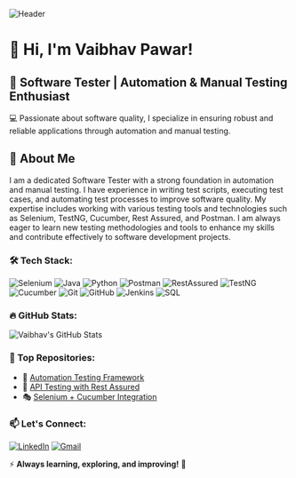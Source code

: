 ![Header](https://github.com/yourusername/banner.png)

# 👋 Hi, I'm Vaibhav Pawar! 

## 🚀 Software Tester | Automation & Manual Testing Enthusiast  

💻 Passionate about software quality, I specialize in ensuring robust and reliable applications through automation and manual testing. 

## 📖 About Me

I am a dedicated Software Tester with a strong foundation in automation and manual testing. I have experience in writing test scripts, executing test cases, and automating test processes to improve software quality. My expertise includes working with various testing tools and technologies such as Selenium, TestNG, Cucumber, Rest Assured, and Postman. I am always eager to learn new testing methodologies and tools to enhance my skills and contribute effectively to software development projects. 

### 🛠 Tech Stack:

![Selenium](https://img.shields.io/badge/Selenium-43B02A?style=for-the-badge&logo=selenium&logoColor=white) 
![Java](https://img.shields.io/badge/Java-ED8B00?style=for-the-badge&logo=java&logoColor=white)
![Python](https://img.shields.io/badge/Python-3776AB?style=for-the-badge&logo=python&logoColor=white)
![Postman](https://img.shields.io/badge/Postman-FF6C37?style=for-the-badge&logo=postman&logoColor=white)
![RestAssured](https://img.shields.io/badge/RestAssured-000000?style=for-the-badge&logo=rest-assured&logoColor=white)
![TestNG](https://img.shields.io/badge/TestNG-FFCA28?style=for-the-badge&logo=testng&logoColor=white)
![Cucumber](https://img.shields.io/badge/Cucumber-23D96C?style=for-the-badge&logo=cucumber&logoColor=white)
![Git](https://img.shields.io/badge/Git-F05032?style=for-the-badge&logo=git&logoColor=white)
![GitHub](https://img.shields.io/badge/GitHub-181717?style=for-the-badge&logo=github&logoColor=white)
![Jenkins](https://img.shields.io/badge/Jenkins-D24939?style=for-the-badge&logo=jenkins&logoColor=white)
![SQL](https://img.shields.io/badge/SQL-4479A1?style=for-the-badge&logo=database&logoColor=white)

### 🔥 GitHub Stats:

![Vaibhav's GitHub Stats](https://github-readme-stats.vercel.app/api?username=yourusername&show_icons=true&theme=radical)

### 📌 Top Repositories:

- 🚀 [Automation Testing Framework](https://github.com/yourusername/automation-framework)
- 📡 [API Testing with Rest Assured](https://github.com/yourusername/api-testing)
- 🎭 [Selenium + Cucumber Integration](https://github.com/yourusername/selenium-cucumber)

### 📫 Let's Connect:

[![LinkedIn](https://img.shields.io/badge/LinkedIn-0077B5?style=for-the-badge&logo=linkedin&logoColor=white)](https://www.linkedin.com/in/vaiibhav-pawar/)
[![Gmail](https://img.shields.io/badge/Email-D14836?style=for-the-badge&logo=gmail&logoColor=white)](mailto:pawarvaibhav2424@gmail.com)

⚡ **Always learning, exploring, and improving!** 🚀
